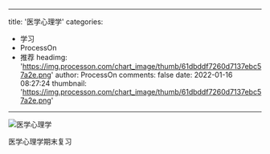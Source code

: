 
---
title: '医学心理学'
categories: 
 - 学习
 - ProcessOn
 - 推荐
headimg: 'https://img.processon.com/chart_image/thumb/61dbddf7260d7137ebc57a2e.png'
author: ProcessOn
comments: false
date: 2022-01-16 08:27:24
thumbnail: 'https://img.processon.com/chart_image/thumb/61dbddf7260d7137ebc57a2e.png'
---

<div>   
<img class="thumb" alt="医学心理学" src="https://img.processon.com/chart_image/thumb/61dbddf7260d7137ebc57a2e.png" referrerpolicy="no-referrer">
<p>医学心理学期末复习</p>  
</div>
            